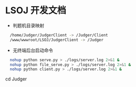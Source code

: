 # LSOJ 开发文档

- 判题机目录映射

```sh
  /home/Judger/JudgerClient -> /Judger/Client
  /www/wwwroot/LSOJ/JudgerClient -> /Judger
```

- 无终端后台启动命令

```sh
  nohup python serve.py > ./logs/server.log 2>&1 &
  nohup python file_serve.py > ./logs/server.log 2>&1 &
  nohup python client.py > ./logs/server.log 2>&1 &
```

cd Judger
